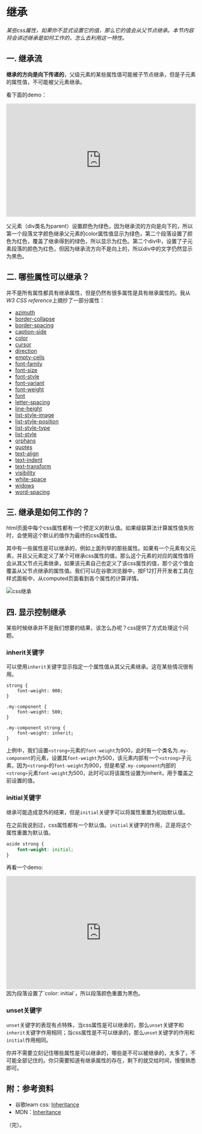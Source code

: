# 继承

*某些css属性，如果你不显式设置它的值，那么它的值会从父节点继承。本节内容将会讲述继承是如何工作的，怎么去利用这一特性。*

## 一. 继承流

**继承的方向是向下传递的**，父级元素的某些属性值可能被子节点继承，但是子元素的属性值，不可能被父元素继承。

看下面的demo：

<iframe height="300" style="width: 100%;" scrolling="no" title="005 Box Model_1" src="https://codepen.io/AhCola/embed/YzVaRWZ?default-tab=html%2Cresult" frameborder="no" loading="lazy" allowtransparency="true" allowfullscreen="true">
  See the Pen <a href="https://codepen.io/AhCola/pen/YzVaRWZ">
  005 Box Model_1</a> by Pengfei Wang (<a href="https://codepen.io/AhCola">@AhCola</a>)
  on <a href="https://codepen.io">CodePen</a>.
</iframe>

父元素（div类名为parent）设置颜色为绿色，因为继承流的方向是向下的，所以第一个段落文字颜色继承父元素的color属性值显示为绿色，第二个段落设置了颜色为红色，覆盖了继承得到的绿色，所以显示为红色。第二个div中，设置了子元素段落的颜色为红色，但因为继承流方向不是向上的，所以div中的文字仍然显示为黑色。

## 二. 哪些属性可以继承？

并不是所有属性都具有继承属性，但是仍然有很多属性是具有继承属性的。我从
*W3 CSS reference*上摘抄了一部分属性：

- [azimuth](https://developer.mozilla.org/en-US/docs/Web/SVG/Attribute/azimuth)
- [border-collapse](https://developer.mozilla.org/en-US/docs/Web/CSS/border-collapse)
- [border-spacing](https://developer.mozilla.org/en-US/docs/Web/CSS/border-spacing)
- [caption-side](https://developer.mozilla.org/en-US/docs/Web/CSS/caption-sid)
- [color](https://developer.mozilla.org/en-US/docs/Web/CSS/color)
- [cursor](https://developer.mozilla.org/en-US/docs/Web/CSS/cursor)
- [direction](https://developer.mozilla.org/en-US/docs/Web/CSS/direction)
- [empty-cells](https://developer.mozilla.org/en-US/docs/Web/CSS/empty-cells)
- [font-family](https://developer.mozilla.org/en-US/docs/Web/CSS/font-family)
- [font-size](https://developer.mozilla.org/en-US/docs/Web/CSS/font-size)
- [font-style](https://developer.mozilla.org/en-US/docs/Web/CSS/font-style)
- [font-variant](https://developer.mozilla.org/en-US/docs/Web/CSS/font-variant)
- [font-weight](https://developer.mozilla.org/en-US/docs/Web/CSS/font-weight)
- [font](https://developer.mozilla.org/en-US/docs/Web/CSS/font)
- [letter-spacing](https://developer.mozilla.org/en-US/docs/Web/CSS/letter-spacing)
- [line-height](https://developer.mozilla.org/en-US/docs/Web/CSS/line-height)
- [list-style-image](https://developer.mozilla.org/en-US/docs/Web/CSS/list-style-image)
- [list-style-position](https://developer.mozilla.org/en-US/docs/Web/CSS/list-style-position)
- [list-style-type](https://developer.mozilla.org/en-US/docs/Web/CSS/list-style-type)
- [list-style](https://developer.mozilla.org/en-US/docs/Web/CSS/list-style)
- [orphans](https://developer.mozilla.org/en-US/docs/Web/CSS/orphans)
- [quotes](https://developer.mozilla.org/en-US/docs/Web/CSS/quotes)
- [text-align](https://developer.mozilla.org/en-US/docs/Web/CSS/text-align)
- [text-indent](https://developer.mozilla.org/en-US/docs/Web/CSS/text-indent)
- [text-transform](https://developer.mozilla.org/en-US/docs/Web/CSS/text-transform)
- [visibility](https://developer.mozilla.org/en-US/docs/Web/CSS/visibility)
- [white-space](https://developer.mozilla.org/en-US/docs/Web/CSS/white-space)
- [widows](https://developer.mozilla.org/en-US/docs/Web/CSS/widows)
- [word-spacing](https://developer.mozilla.org/en-US/docs/Web/CSS/word-spacing)

## 三. 继承是如何工作的？

html页面中每个css属性都有一个预定义的默认值。如果级联算法计算属性值失败时，会使用这个默认的值作为最终的css属性值。

其中有一些属性是可以继承的，例如上面列举的那些属性。如果有一个元素有父元素，并且父元素定义了某个可继承css属性的值，那么这个元素的对应的属性值将会从其父节点元素继承，如果该元素自己也定义了该css属性的值，那个这个值会覆盖从父节点继承的属性值。我们可以在谷歌浏览器中，按F12打开开发者工具在样式面板中，从computed页面看到各个属性的计算详情。

![css继承](https://cdn.jsdelivr.net/gh/pengfeiw/PengfeiBlog@1.0.0/image/94.jpg)

## 四. 显示控制继承

某些时候继承并不是我们想要的结果，该怎么办呢？css提供了方式处理这个问题。

### inherit关键字

可以使用`inherit`关键字显示指定一个属性值从其父元素继承。这在某些情况很有用。
```
strong {
    font-weight: 900;
}

.my-component {
    font-weight: 500;
}

.my-component strong {
    font-weight: inherit;
}
```
上例中，我们设置`<strong>`元素的`font-weight`为900，此时有一个类名为`.my-component`的元素，设置其`font-weight`为500，该元素内部有一个`<strong>`子元素，因为`<strong>`的`font-weight`为900，但是希望`.my-component`内部的`<strong>`元素`font-weight`为500，此时可以将该属性设置为inherit，用于覆盖之前设置的值。

### initial关键字

继承可能造成意外的结果，但是`initial`关键字可以将属性重置为初始默认值。

在之前我说到过，css属性都有一个默认值。`initial`关键字的作用，正是将这个属性重置为默认值。
```css
aside strong {
    font-weight: initial;
}
```

再看一个demo:
<iframe height="300" style="width: 100%;" scrolling="no" title="005 Box Model_2" src="https://codepen.io/AhCola/embed/ZEKxVzQ?default-tab=html%2Cresult" frameborder="no" loading="lazy" allowtransparency="true" allowfullscreen="true">
  See the Pen <a href="https://codepen.io/AhCola/pen/ZEKxVzQ">
  005 Box Model_2</a> by Pengfei Wang (<a href="https://codepen.io/AhCola">@AhCola</a>)
  on <a href="https://codepen.io">CodePen</a>.
</iframe>
因为段落设置了`color: initial`，所以段落颜色重置为黑色。

### unset关键字

`unset`关键字的表现有点特殊，当css属性是可以继承的，那么`unset`关键字和`inherit`关键字作用相同；当css属性是不可以继承的，那么`unset`关键字的作用和`initial`作用相同。


你并不需要立刻记住哪些属性是可以继承的，哪些是不可以被继承的，太多了，不可能全部记住的。你只需要知道有继承属性的存在，剩下的就交给时间，慢慢熟悉即可。

## 附：参考资料

- 谷歌learn css: [Inheritance](https://web.dev/learn/css/inheritance/)
- MDN：[Inheritance](https://developer.mozilla.org/en-US/docs/Web/CSS/inheritance)



（完）。
